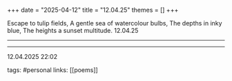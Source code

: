 +++
date = "2025-04-12"
title = "12.04.25"
themes = []
+++

Escape to tulip fields,
A gentle sea of watercolour bulbs,
The depths in inky blue,
The heights a sunset multitude.
12.04.25

---



---

12.04.2025 22:02

tags: #personal
links: [[poems]]
